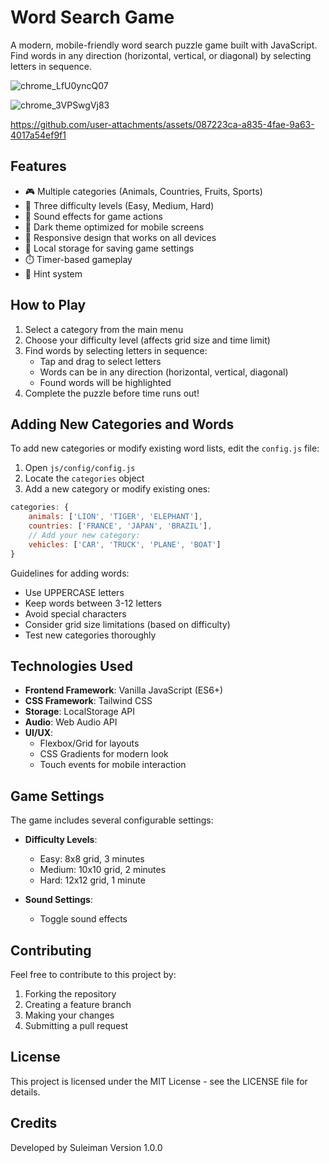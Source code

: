 # Word Search Game

A modern, mobile-friendly word search puzzle game built with JavaScript. Find words in any direction (horizontal, vertical, or diagonal) by selecting letters in sequence.

![chrome_LfU0yncQ07](https://github.com/user-attachments/assets/c0977213-5cca-4b20-b1d0-df989d820ef5)

![chrome_3VPSwgVj83](https://github.com/user-attachments/assets/a920d7eb-7269-4966-8c1a-0be83e8c1dbe)


https://github.com/user-attachments/assets/087223ca-a835-4fae-9a63-4017a54ef9f1



## Features

- 🎮 Multiple categories (Animals, Countries, Fruits, Sports)
- 🌟 Three difficulty levels (Easy, Medium, Hard)
- 🎵 Sound effects for game actions
- 🌙 Dark theme optimized for mobile screens
- 📱 Responsive design that works on all devices
- 💾 Local storage for saving game settings
- ⏱️ Timer-based gameplay
- 💫 Hint system

## How to Play

1. Select a category from the main menu
2. Choose your difficulty level (affects grid size and time limit)
3. Find words by selecting letters in sequence:
   - Tap and drag to select letters
   - Words can be in any direction (horizontal, vertical, diagonal)
   - Found words will be highlighted
4. Complete the puzzle before time runs out!

## Adding New Categories and Words

To add new categories or modify existing word lists, edit the `config.js` file:

1. Open `js/config/config.js`
2. Locate the `categories` object
3. Add a new category or modify existing ones:

```javascript
categories: {
    animals: ['LION', 'TIGER', 'ELEPHANT'],
    countries: ['FRANCE', 'JAPAN', 'BRAZIL'],
    // Add your new category:
    vehicles: ['CAR', 'TRUCK', 'PLANE', 'BOAT']
}
```

Guidelines for adding words:
- Use UPPERCASE letters
- Keep words between 3-12 letters
- Avoid special characters
- Consider grid size limitations (based on difficulty)
- Test new categories thoroughly

## Technologies Used

- **Frontend Framework**: Vanilla JavaScript (ES6+)
- **CSS Framework**: Tailwind CSS
- **Storage**: LocalStorage API
- **Audio**: Web Audio API
- **UI/UX**: 
  - Flexbox/Grid for layouts
  - CSS Gradients for modern look
  - Touch events for mobile interaction

## Game Settings

The game includes several configurable settings:

- **Difficulty Levels**:
  - Easy: 8x8 grid, 3 minutes
  - Medium: 10x10 grid, 2 minutes
  - Hard: 12x12 grid, 1 minute

- **Sound Settings**:
  - Toggle sound effects

## Contributing

Feel free to contribute to this project by:
1. Forking the repository
2. Creating a feature branch
3. Making your changes
4. Submitting a pull request

## License

This project is licensed under the MIT License - see the LICENSE file for details.

## Credits

Developed by Suleiman
Version 1.0.0
